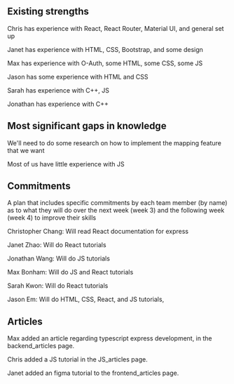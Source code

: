 ## Existing strengths

Chris has experience with React, React Router, Material UI, and general set up

Janet has experience with HTML, CSS, Bootstrap, and some design

Max has experience with O-Auth, some HTML, some CSS, some JS

Jason has some experience with HTML and CSS

Sarah has experience with C++, JS

Jonathan has experience with C++

## Most significant gaps in knowledge

We'll need to do some research on how to implement the mapping feature that we want

Most of us have little experience with JS

## Commitments
A plan that includes specific commitments by each team member (by name) as to what they will do over the next week (week 3) and the following week (week 4) to improve their skills

Christopher Chang: Will read React documentation for express 

Janet Zhao: Will do React tutorials

Jonathan Wang:  Will do JS tutorials 

Max Bonham: Will do JS and React tutorials 

Sarah Kwon: Will do React tutorials

Jason Em: Will do HTML, CSS, React, and JS tutorials, 

## Articles

Max added an article regarding typescript express development, in the backend_articles page.

Chris added a JS tutorial in the JS_articles page. 

Janet added an figma tutorial to the frontend_articles page.